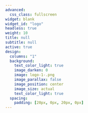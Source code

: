```yaml
---
advanced:
  css_class: fullscreen
widget: blank
widget_id: "logo"
headless: true
weight: 10
title: null
subtitle: null
active: true
design:
  columns: "1"
  background:
    text_color_light: true
    image_darken: 0
    image: logo-1-.png
    image_parallax: false
    image_position: center
    image_size: actual
    text_color_light: true
  spacing:
    padding: [20px, 0px, 20px, 0px]
---
```

